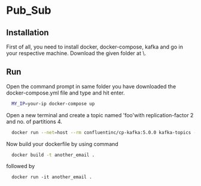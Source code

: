 # Pub_Sub
## Installation
First of all, you need to install docker, docker-compose, kafka and go in your respective machine. Download the given folder at \\\. 

## Run
Open the command prompt in same folder you have downloaded the docker-compose.yml file and type and hit enter.
```bash
  MY_IP=your-ip docker-compose up 
```
Open a new terminal and create a topic named 'foo'with replication-factor 2 and no. of partitions 4.
```bash
  docker run --net=host --rm confluentinc/cp-kafka:5.0.0 kafka-topics --create --topic foo --partitions 4 --replication-factor 2 --if-not-exists --zookeeper localhost:32181
```
Now build your dockerfile by using command
```bash
  docker build -t another_email .
```
followed by
```
  docker run -it another_email .
```

